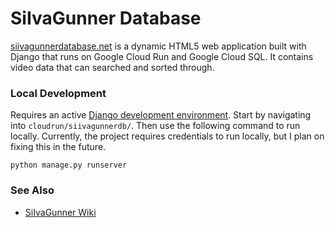 # SiIvaGunner Database

[siivagunnerdatabase.net](http://siivagunnerdatabase.net/) is a dynamic HTML5 web application built with Django that runs on Google Cloud Run and Google Cloud SQL. It contains video data that can searched and sorted through.

### Local Development

Requires an active [Django development environment](https://developer.mozilla.org/en-US/docs/Learn/Server-side/Django/development_environment). Start by navigating into ```cloudrun/siivagunnerdb/```. Then use the following command to run locally. Currently, the project requires credentials to run locally, but I plan on fixing this in the future.

    python manage.py runserver

### See Also

* [SiIvaGunner Wiki](https://siivagunner.fandom.com/wiki/SiIvaGunner_Wiki)
